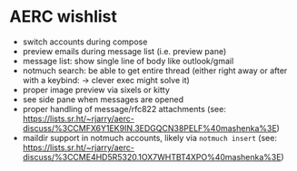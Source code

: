 # AERC wishlist

- switch accounts during compose
- preview emails during message list (i.e. preview pane)
- message list: show single line of body like outlook/gmail
- notmuch search: be able to get entire thread (either right away or after with a keybind: -> clever exec might solve it)
- proper image preview via sixels or kitty
- see side pane when messages are opened
- proper handling of message/rfc822 attachments (see: https://lists.sr.ht/~rjarry/aerc-discuss/%3CCMFX6Y1EK9IN.3EDGQCN38PELF%40mashenka%3E)
- maildir support in notmuch accounts, likely via `notmuch insert` (see: https://lists.sr.ht/~rjarry/aerc-discuss/%3CCME4HD5R5320.1OX7WHTBT4XPO%40mashenka%3E)
